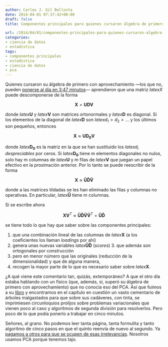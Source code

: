 ```yaml
---
author: Carlos J. Gil Bellosta
date: 2014-04-01 07:37:42+00:00
draft: false
title: Componentes principales para quienes cursaron álgebra de primero con aprovechamiento

url: /2014/04/01/componentes-principales-para-quienes-cursaron-algebra-de-primero-con-aprovechamiento/
categories:
- ciencia de datos
- estadística
tags:
- componentes principales
- estadística
- ciencia de datos
- pca
---
```


Quienes cursaron su álgebra de primero con aprovechamiento —los que no, pueden [ponerse al día en 3:47 minutos](https://www.youtube.com/watch?v=JEYLfIVvR9I)— aprendieron que una matriz $latex X$ puede descomponerse de la forma

$$ \mathbf{X} = \mathbf{UDV}$$

donde $latex \mathbf{U}$ y $latex \mathbf{V}$ son matrices ortonormales y $latex \mathbf{D}$ es diagonal. Si los elementos de la diagonal de $latex \mathbf{D}$ son $latex d_1>d_2>\dots$ y los últimos son pequeños, entonces

$$ \mathbf{X} \approx \mathbf{UD_0V}$$

donde $latex \mathbf{D_0}$ es la matriz en la que se han sustituido los $latex d_i$ _despreciables_ por ceros. Si $latex \mathbf{D_0}$ tiene m elementos diagonales no nulos, solo hay m columnas de $latex \mathbf{U}$ y m filas de $latex \mathbf{V}$ que juegan un papel efectivo en la proximación anterior. Por lo tanto se puede reescribir de la forma

$$ \mathbf{X} \approx \mathbf{\tilde{U}\tilde{D}\tilde{V}}$$

donde a las matrices tildadas se les han eliminado las filas y columnas no operativas. En particular, $latex \mathbf{\tilde{U}}$ tiene m columnas.

Si se escribe ahora

$$ \mathbf{X}\mathbf{V}^T \approx \mathbf{\tilde{U}\tilde{D}\tilde{V}}\mathbf{\tilde{V}}^T = \mathbf{\tilde{U}\tilde{D}}$$

se tiene todo lo que hay que saber sobre las componentes principales:

1. que una combinación lineal de las columnas de $latex \mathbf{X}$ (a los coeficientes los llaman _loadings_ por ahí)
2. genera unas nuevas variables $latex \mathbf{\tilde{U}\tilde{D}}$ (_scores_)
	3. que además son ortogonales por construcción
4. pero en menor número que las originales (reducción de la dimensionalidad) y que de alguna manera,
5. recogen la mayor parte de lo que es necesario saber sobre $latex \mathbf{X}$.

¿A qué viene este comentario tan, quizás, extemporáneo? A que el otro día estaba hablando con un físico (que, además, sí, superó su álgebra de primero con aprovechamiento) que no conocía eso del PCA. Así que fuimos a su [libro](http://www.cs.ubc.ca/~murphyk/MLbook/) y encontramos en el capítulo en cuestión un vasto cementario de árboles malgastados para que sobre sus cadáveres, con tinta, se imprimiesen circunloquios prolijos sobre problemas variacionales que vienen poco al caso y algoritmos de segunda división para resolverlos. Pero poco de lo que podía ponerlo a trabajar en cinco minutos.

Señores, al grano. No podemos leer tanta página, tanta formulita y tanto algoritmo de cinco pasos en que el quinto reenvía de nuevo al segundo. Ya [pagamos a otros para que se ocupen de esas irrelevancias](http://www.datanalytics.com/2013/08/28/que-ha-hecho-el-csic-por-mi/). Nosotros usamos PCA porque tenemos tajo.